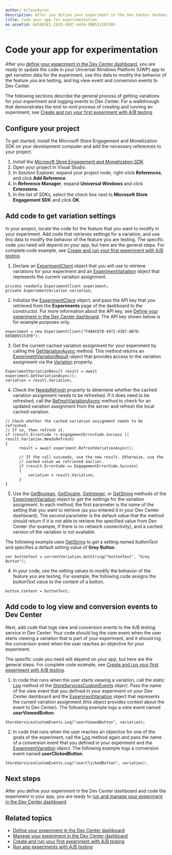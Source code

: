 ```yaml
---
author: mcleanbyron
Description: After you define your experiment in the Dev Center dashboard, you are ready to code the experiment in your app.
title: Code your app for experimentation
ms.assetid: 6A5063E1-28CD-4087-A4FA-FBB511E9CED5
---
```


# Code your app for experimentation

After you [define your experiment in the Dev Center dashboard](define-your-experiment-in-the-dev-center-dashboard.md), you are ready to update the code in your Universal Windows Platform (UWP) app to get variation data for the experiment, use this data to modify the behavior of the feature you are testing, and log view event and conversion events to Dev Center.

The following sections describe the general process of getting variations for your experiment and logging events to Dev Center. For a walkthrough that demonstrates the end-to-end process of creating and running an experiment, see [Create and run your first experiment with A/B testing](create-and-run-your-first-experiment-with-a-b-testing.md).

## Configure your project

To get started, install the Microsoft Store Engagement and Monetization SDK on your development computer and add the necessary references to your project.

1. Install the [Microsoft Store Engagement and Monetization SDK](http://aka.ms/store-em-sdk).
2. Open your project in Visual Studio.
3. In Solution Explorer, expand your project node, right-click **References**, and click **Add Reference**.
3. In **Reference Manager**, expand **Universal Windows** and click **Extensions**.
4. In the list of SDKs, select the check box next to **Microsoft Store Engagement SDK** and click **OK**.

## Add code to get variation settings

In your project, locate the code for the feature that you want to modify in your experiment. Add code that retrieves settings for a variation, and use this data to modify the behavior of the feature you are testing. The specific code you need will depend on your app, but here are the general steps. For complete code example, see [Create and run your first experiment with A/B testing](create-and-run-your-first-experiment-with-a-b-testing.md).

1. Declare an [ExperimentClient](https://msdn.microsoft.com/library/windows/apps/microsoft.services.store.engagement.experimentclient.aspx) object that you will use to retrieve variations for your experiment and an [ExperimentVariation](https://msdn.microsoft.com/library/windows/apps/microsoft.services.store.engagement.experimentvariation.aspx) object that represents the current variation assignment.
```CSharp
private readonly ExperimentClient experiment;
private ExperimentVariation variation;
```

2. Initialize the [ExperimentClient](https://msdn.microsoft.com/library/windows/apps/microsoft.services.store.engagement.experimentclient.aspx) object, and pass the API key that you retrieved from the **Experiments** page of the dashboard to the constructor. For more information about the API key, see [Define your experiment in the Dev Center dashboard](define-your-experiment-in-the-dev-center-dashboard.md#generate-an-api-key). The API key shown below is for example purposes only.
```CSharp
experiment = new ExperimentClient("F48AC670-4472-4387-AB7D-D65B095153FB");
```

3. Get the current cached variation assignment for your experiment by calling the [GetVariationAsync](https://msdn.microsoft.com/library/windows/apps/microsoft.services.store.engagement.experimentclient.getvariationasync.aspx) method. This method returns an [ExperimentVariationResult](https://msdn.microsoft.com/library/windows/apps/microsoft.services.store.engagement.experimentvariationresult.aspx) object that provides access to the variation assignment via the [Variation](https://msdn.microsoft.com/library/windows/apps/microsoft.services.store.engagement.experimentvariationresult.variation.aspx) property.
```CSharp
ExperimentVariationResult result = await experiment.GetVariationAsync();
variation = result.Variation;
```

4. Check the [NeedsRefresh](https://msdn.microsoft.com/library/windows/apps/microsoft.services.store.engagement.experimentvariation.needsrefresh.aspx) property to determine whether the cached variation assignment needs to be refreshed. If it does need to be refreshed, call the [RefreshVariationAsync](https://msdn.microsoft.com/library/windows/apps/microsoft.services.store.engagement.experimentclient.refreshvariationasync.aspx) method to check for an updated variation assignment from the server and refresh the local cached variation.
```CSharp
// Check whether the cached variation assignment needs to be refreshed.
// If so, then refresh it.
if (result.ErrorCode != EngagementErrorCode.Success || result.Variation.NeedsRefresh)
{
      result = await experiment.RefreshVariationAsync();

      // If the call succeeds, use the new result. Otherwise, use the
      // cached value we retrieved earlier.
      if (result.ErrorCode == EngagementErrorCode.Success)
      {
          variation = result.Variation;
      }
}
```

5. Use the [GetBoolean](https://msdn.microsoft.com/library/windows/apps/microsoft.services.store.engagement.experimentvariation.getboolean.aspx), [GetDouble](https://msdn.microsoft.com/library/windows/apps/microsoft.services.store.engagement.experimentvariation.getdouble.aspx), [GetInteger](https://msdn.microsoft.com/library/windows/apps/microsoft.services.store.engagement.experimentvariation.getinteger.aspx), or [GetString](https://msdn.microsoft.com/library/windows/apps/microsoft.services.store.engagement.experimentvariation.getstring.aspx) methods of the [ExperimentVariation](https://msdn.microsoft.com/library/windows/apps/microsoft.services.store.engagement.experimentvariation.aspx) object to get the settings for the variation assignment. In each method, the first parameter is the name of the setting that you want to retrieve (as you entered it in your Dev Center dashboard). The second parameter is the default value that the method should return if it is not able to retrieve the specified value from Dev Center (for example, if there is no network connectivity), and a cached version of the variation is not available.

  The following example uses [GetString](https://msdn.microsoft.com/library/windows/apps/microsoft.services.store.engagement.experimentvariation.getstring.aspx) to get a setting named *buttonText* and specifies a default setting value of **Grey Button**.
```CSharp
var buttonText = currentVariation.GetString("buttonText", "Grey Button");
```
4. In your code, use the setting values to modify the behavior of the feature you are testing. For example, the following code assigns the *buttonText* value to the content of a button.
```CSharp
button.Content = buttonText;
```

## Add code to log view and conversion events to Dev Center

Next, add code that logs view and conversion events to the A/B testing service in Dev Center. Your code should log the view event when the user starts viewing a variation that is part of your experiment, and it should log the conversion event when the user reaches an objective for your experiment.

The specific code you need will depend on your app, but here are the general steps. For complete code example, see [Create and run your first experiment with A/B testing](create-and-run-your-first-experiment-with-a-b-testing.md).

1. In code that runs when the user starts viewing a variation, call the static [Log](https://msdn.microsoft.com/library/windows/apps/microsoft.services.store.engagement.storeservicescustomevents.log.aspx) method of the [StoreServicesCustomEvents](https://msdn.microsoft.com/library/windows/apps/microsoft.services.store.engagement.storeservicescustomevents.aspx) object. Pass the name of the view event that you defined in your experiment on your Dev Center dashboard and the [ExperimentVariation](https://msdn.microsoft.com/library/windows/apps/microsoft.services.store.engagement.experimentvariation.aspx) object that represents the current variation assignment (this object provides context about the event to Dev Center). The following example logs a view event named **userViewedButton**.
```CSharp
StoreServicesCustomEvents.Log("userViewedButton", variation);
```
2. In code that runs when the user reaches an objective for one of the goals of the experiment, call the [Log](https://msdn.microsoft.com/library/windows/apps/microsoft.services.store.engagement.storeservicescustomevents.log.aspx) method again and pass the name of a conversion event that you defined in your experiment and the [ExperimentVariation](https://msdn.microsoft.com/library/windows/apps/microsoft.services.store.engagement.experimentvariation.aspx) object. The following example logs a conversion event named **userClickedButton**.
```CSharp
StoreServicesCustomEvents.Log("userClickedButton", variation);
```

## Next steps

After you define your experiment in the Dev Center dashboard and code the experiment in your app, you are ready to [run and manage your experiment in the Dev Center dashboard](manage-your-experiment.md).

## Related topics

  * [Define your experiment in the Dev Center dashboard](define-your-experiment-in-the-dev-center-dashboard.md)
  * [Manage your experiment in the Dev Center dashboard](manage-your-experiment.md)
  * [Create and run your first experiment with A/B testing](create-and-run-your-first-experiment-with-a-b-testing.md)
  * [Run app experiments with A/B testing](run-app-experiments-with-a-b-testing.md)


<!--HONumber=Jun16_HO3-->


